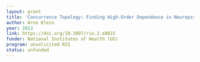 ```yaml
---
layout: grant
title: 'Concurrence Topology: Finding High-Order Dependence in Neuropsychiatric Data'
author: Arno Klein
year: 2013
link: https://doi.org/10.3897/rio.2.e8815
funder: National Institutes of Health (US)
program: unsolicited R21
status: unfunded
---
```

